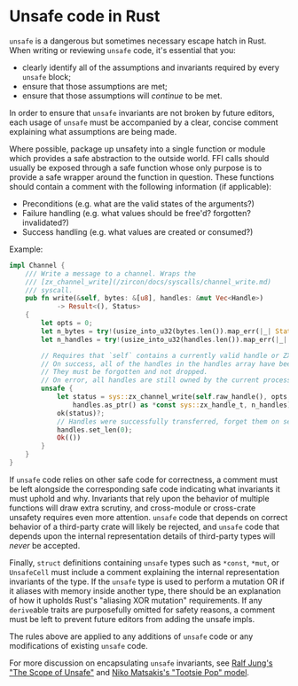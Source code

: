 # Unsafe code in Rust


`unsafe` is a dangerous but sometimes necessary escape hatch in Rust.
When writing or reviewing `unsafe` code, it's essential that you:

- clearly identify all of the assumptions and invariants required by every
  `unsafe` block;
- ensure that those assumptions are met;
- ensure that those assumptions will *continue* to be met.

In order to ensure that `unsafe` invariants are not broken by future editors,
each usage of `unsafe` must be accompanied by a clear, concise comment
explaining what assumptions are being made.

Where possible, package up unsafety into a single function or module which
provides a safe abstraction to the outside world. FFI calls should usually
be exposed through a safe function whose only purpose is to provide a safe
wrapper around the function in question. These functions should contain
a comment with the following information (if applicable):

- Preconditions (e.g. what are the valid states of the arguments?)
- Failure handling (e.g. what values should be free'd? forgotten? invalidated?)
- Success handling (e.g. what values are created or consumed?)

Example:

```rust
impl Channel {
    /// Write a message to a channel. Wraps the
    /// [zx_channel_write](/zircon/docs/syscalls/channel_write.md)
    /// syscall.
    pub fn write(&self, bytes: &[u8], handles: &mut Vec<Handle>)
            -> Result<(), Status>
    {
        let opts = 0;
        let n_bytes = try!(usize_into_u32(bytes.len()).map_err(|_| Status::OUT_OF_RANGE));
        let n_handles = try!(usize_into_u32(handles.len()).map_err(|_| Status::OUT_OF_RANGE));

        // Requires that `self` contains a currently valid handle or ZX_HANDLE_INVALID.
        // On success, all of the handles in the handles array have been moved.
        // They must be forgotten and not dropped.
        // On error, all handles are still owned by the current process and can be dropped.
        unsafe {
            let status = sys::zx_channel_write(self.raw_handle(), opts, bytes.as_ptr(), n_bytes,
                handles.as_ptr() as *const sys::zx_handle_t, n_handles);
            ok(status)?;
            // Handles were successfully transferred, forget them on sender side
            handles.set_len(0);
            Ok(())
        }
    }
}
```

If `unsafe` code relies on other safe code for correctness, a comment
must be left alongside the corresponding safe code indicating what invariants
it must uphold and why. Invariants that rely upon the behavior of multiple
functions will draw extra scrutiny, and cross-module or cross-crate unsafety
requires even more attention. `unsafe` code that depends on correct behavior of
a third-party crate will likely be rejected, and `unsafe` code that depends
upon the internal representation details of third-party types will _never_ be
accepted.

Finally, `struct` definitions containing `unsafe` types such as `*const`,
`*mut`, or `UnsafeCell` must include a comment explaining the internal
representation invariants of the type. If the `unsafe` type is used to perform
a mutation OR if it aliases with memory inside another type, there should be
an explanation of how it upholds Rust's "aliasing XOR mutation" requirements.
If any `derive`able traits are purposefully omitted for safety reasons, a
comment must be left to prevent future editors from adding the unsafe impls.

The rules above are applied to any additions of `unsafe` code or any
modifications of existing `unsafe` code.

For more discussion on encapsulating `unsafe` invariants, see
[Ralf Jung's "The Scope of Unsafe"][scope-of-unsafe] and
[Niko Matsakis's "Tootsie Pop" model][tootsie-pop].


[scope-of-unsafe]: https://www.ralfj.de/blog/2016/01/09/the-scope-of-unsafe.html
[tootsie-pop]: http://smallcultfollowing.com/babysteps/blog/2016/05/27/the-tootsie-pop-model-for-unsafe-code

